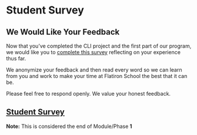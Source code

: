 # Student Survey

## We Would Like Your Feedback

Now that you’ve completed the CLI project and the first part of our program, we
would like you to [complete this survey][survey] reflecting on your experience
thus far.

We anonymize your feedback and then read every word so we can learn from you and
work to make your time at Flatiron School the best that it can be.

Please feel free to respond openly. We value your honest feedback.

## [Student Survey][survey]

**Note:** This is considered the end of Module/Phase **1**

[survey]: https://learn.co/redirect/student-nps-survey?Discipline=Software%20Engineering
